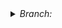  <details >    
         <li>            Copy lines        </li>
        <li>            Copy permalink </li>
    <summary class="btn-octicon ml-0 px-2 p-0 bg-white border border-gray-dark rounded-1" aria-label="Inline file action toolbar">
     <i>Branch:</i>

